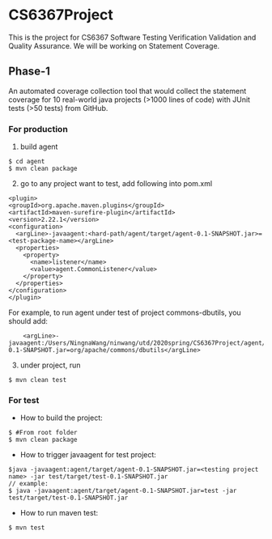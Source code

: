 # CS6367Project
This is the project for CS6367 Software Testing Verification Validation and Quality Assurance.
We will be working on Statement Coverage.


## Phase-1
An automated coverage collection tool that would collect the statement coverage for 10 real-world java projects (>1000 lines of code) with JUnit tests (>50 tests) from GitHub.

### For production
1. build agent
```
$ cd agent
$ mvn clean package
```

2. go to any project want to test, add following into pom.xml
```
<plugin>
<groupId>org.apache.maven.plugins</groupId>
<artifactId>maven-surefire-plugin</artifactId>
<version>2.22.1</version>
<configuration>
  <argLine>-javaagent:<hard-path/agent/target/agent-0.1-SNAPSHOT.jar>=<test-package-name></argLine>
  <properties>
    <property>
      <name>listener</name>
      <value>agent.CommonListener</value>
    </property>
  </properties>
</configuration>
</plugin>
```

For example, to run agent under test of project commons-dbutils, you should add:
```
    <argLine>-javaagent:/Users/NingnaWang/ninwang/utd/2020spring/CS6367Project/agent/target/agent-0.1-SNAPSHOT.jar=org/apache/commons/dbutils</argLine>
```

3. under project, run
```
$ mvn clean test
```

### For test
- How to build the project:
```
$ #From root folder
$ mvn clean package
```
- How to trigger javaagent for test project:
```
$java -javaagent:agent/target/agent-0.1-SNAPSHOT.jar=<testing project name> -jar test/target/test-0.1-SNAPSHOT.jar
// example:
$ java -javaagent:agent/target/agent-0.1-SNAPSHOT.jar=test -jar test/target/test-0.1-SNAPSHOT.jar
```
- How to run maven test:
```
$ mvn test
```

